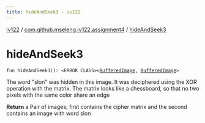 ```yaml
---
title: hideAndSeek3 - iv122
---
```


[iv122](../index.md) / [com.github.mseleng.iv122.assignment4](index.md) / [hideAndSeek3](.)

# hideAndSeek3

`fun hideAndSeek3(): <ERROR CLASS><`[`BufferedImage`](http://docs.oracle.com/javase/6/docs/api/java/awt/image/BufferedImage.html)`, `[`BufferedImage`](http://docs.oracle.com/javase/6/docs/api/java/awt/image/BufferedImage.html)`>`

The word "slon" was hidden in this image. It was deciphered using the XOR operation with the matrix.
The matrix looks like a chessboard, so that no two pixels with the same color share an edge

**Return**
a Pair of images; first contains the cipher matrix and the second contains an image with word slon

